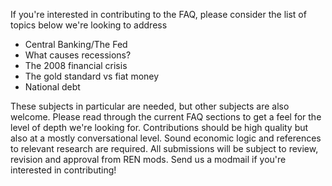 If you're interested in contributing to the FAQ, please consider the list of topics below we're looking to address

* Central Banking/The Fed
* What causes recessions?
* The 2008 financial crisis
* The gold standard vs fiat money
* National debt

These subjects in particular are needed, but other subjects are also welcome.  Please read through the current FAQ sections to get a feel for the level of depth we're looking for.  Contributions should be high quality but also at a mostly conversational level.  Sound economic logic and references to relevant research are required.  All submissions will be subject to review, revision and approval from REN mods.  Send us a modmail if you're interested in contributing!